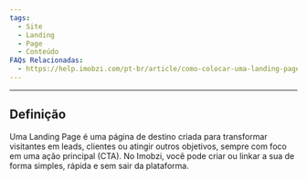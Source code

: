 ```yaml
---
tags:
  - Site
  - Landing
  - Page
  - Conteúdo
FAQs Relacionadas:
  - https://help.imobzi.com/pt-br/article/como-colocar-uma-landing-page-no-site-1f8fon7/
---
```

---
## Definição

Uma Landing Page é uma página de destino criada para transformar visitantes em leads, clientes ou atingir outros objetivos, sempre com foco em uma ação principal (CTA). No Imobzi, você pode criar ou linkar a sua de forma simples, rápida e sem sair da plataforma.